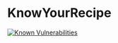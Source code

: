 # KnowYourRecipe
<a href="https://snyk.io/test/github/shwethakalyanaraman/knowyourrecipe?targetFile=app%2Fbuild.gradle"><img src="https://snyk.io/test/github/shwethakalyanaraman/knowyourrecipe/badge.svg?targetFile=app%2Fbuild.gradle" alt="Known Vulnerabilities" data-canonical-src="https://snyk.io/test/github/shwethakalyanaraman/knowyourrecipe?targetFile=app%2Fbuild.gradle" style="max-width:100%;"></a>
